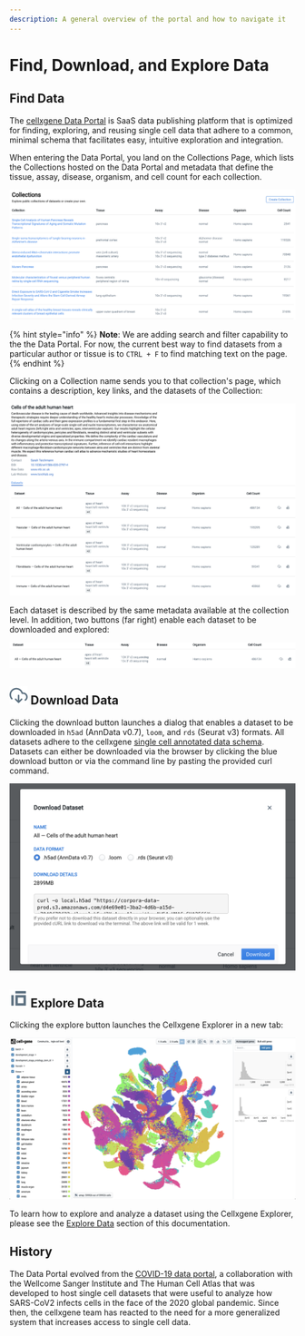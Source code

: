 ```yaml
---
description: A general overview of the portal and how to navigate it
---
```


# Find, Download, and Explore Data

## Find Data

The [cellxgene Data Portal](https://cellxgene.cziscience.com/) is SaaS data publishing platform that is optimized for finding, exploring, and reusing single cell data that adhere to a common, minimal schema that facilitates easy, intuitive exploration and integration.

When entering the Data Portal, you land on the Collections Page, which lists the Collections hosted on the Data Portal and metadata that define the tissue, assay, disease, organism, and cell count for each collection. 

![Cellxgene home page](../.gitbook/assets/image%20%288%29.png)

{% hint style="info" %}
**Note**: We are adding search and filter capability to the the Data Portal. For now, the current best way to find datasets from a particular author or tissue is to `CTRL + F` to find matching text on the page.
{% endhint %}

Clicking on a Collection name sends you to that collection's page, which contains a description, key links, and the datasets of the Collection:

![An example Collection from the Teichmann group](../.gitbook/assets/image%20%286%29.png)

Each dataset is described by the same metadata available at the collection level. In addition, two buttons \(far right\) enable each dataset to be downloaded and explored:

![Dataset entry in a collection page](../.gitbook/assets/image%20%283%29.png)

## ![](../.gitbook/assets/download.svg) Download Data

Clicking the download button launches a dialog that enables a dataset to be downloaded in `h5ad` \(AnnData v0.7\), `loom`, and `rds` \(Seurat v3\) formats. All datasets adhere to the cellxgene [single cell annotated data schema](https://github.com/chanzuckerberg/single-cell-curation/blob/main/schema/2.0.0/corpora_schema.md). Datasets can either be downloaded via the browser by clicking the blue download button or via the command line by pasting the provided curl command.

![Download dialog box](../.gitbook/assets/image%20%285%29.png)

## ![](../.gitbook/assets/explore.svg) Explore Data

Clicking the explore button launches the Cellxgene Explorer in a new tab:

![](../.gitbook/assets/cellxgene_colored_hcl.png)

To learn how to explore and analyze a dataset using the Cellxgene Explorer, please see the [Explore Data](../explore-data/the-exploration-interface.md) section of this documentation.

## History

The Data Portal evolved from the [COVID-19 data portal](https://www.covid19cellatlas.org/), a collaboration with the Wellcome Sanger Institute and The Human Cell Atlas that was developed to host single cell datasets that were useful to analyze how SARS-CoV2 infects cells in the face of the 2020 global pandemic. Since then, the cellxgene team has reacted to the need for a more generalized system that increases access to single cell data.

